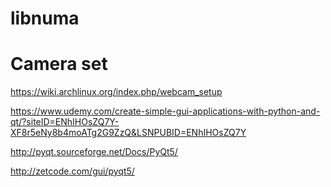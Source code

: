 # libnuma
# Camera set
  https://wiki.archlinux.org/index.php/webcam_setup

https://www.udemy.com/create-simple-gui-applications-with-python-and-qt/?siteID=ENhIHOsZQ7Y-XF8r5eNy8b4moATg2G9ZzQ&LSNPUBID=ENhIHOsZQ7Y

http://pyqt.sourceforge.net/Docs/PyQt5/

http://zetcode.com/gui/pyqt5/
